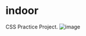 # indoor

CSS Practice Project.
![image](https://user-images.githubusercontent.com/68303088/132104952-02663dd7-a635-4a30-9328-bdadd5306b62.png)
